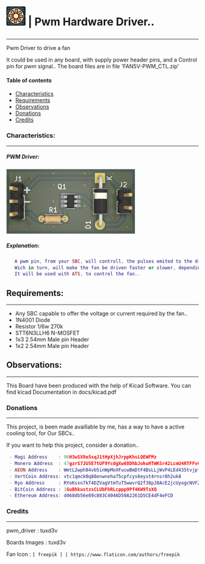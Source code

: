 # <p align="bottom"><img height="50" width="50" src="https://github.com/tuxd3v/pwm_driver/blob/master/docs/fan.svg" /> | Pwm Hardware Driver..</p>
---
Pwm Driver to drive a fan

It could be used in any board, with supply power header pins, and a Control pin for pwm signal..
The board files are in file 'FAN5V-PWM_CTL.zip'


#### Table of contents
* [Characteristics](#characteristics)
* [Requirements](#requirements)
* [Observations](#observations)
* [Donations](#donations)
* [Credits](#credits)

### Characteristics:
----
#####  PWM Driver:

![Front Pcb:](https://github.com/tuxd3v/pwm_driver/blob/master/docs/F-cu.png)

##### Explanation:
    
```lua
   A pwm pin, from your SBC, will controll, the pulses emited to the driver,
   Wich in turn, will make the fan be driven faster or slower, depending on the duty cycle..
   It will be used with ATS, to control the fan..
```

## Requirements:
----
* Any SBC capable to offer the voltage or current required by the fan..
* 1N4001 Diode
* Resistor 1/6w 270k
* STT6N3LLH6 N-MOSFET
* 1x3 2.54mm Male pin Header
* 1x2 2.54mm Male pin Header

## Observations:
----
This Board have been produced with the help of Kicad Software.
You can find kicad Documentation in docs/kicad.pdf

### Donations
----
This project, is been made availlable by me, has a way to have a active cooling tool, for Our SBCs..

If you want to help this project, consider a donation..
```lua
 - Magi Address    : 96H3wSX8e5sqJ1tHpXjhJrppKhsLQEWFMz
 - Monero Address  : 47gzrS7JU5E7tUF9YcdgXw68DhbJokuHTWKSr42LcmU4RTFFvCoU8W7NDjauef5kGQY5WRZXfoVWENutt3afKv9YDufEgJx
 - AEON Address    : WmtL2wph84vb5inWpMoXFucwBmDtF4BsLLjWvP4LEd435tvjpfcUTjegSXKnrT3FjATzo8X8ouSwVArooxmauniP2TLKCXQdc
 - VertCoin Address: vtc1qmck0q88enwneha75cpfcys6eyst4rnsr8h2uk8
 - Ryo Address     : RYoKsxn7kT4DZVagVtmTuT5wwvrQ2f38pJ8AcE2jcUyogcNVFZ2syeN
 - BitCoin Address : 1GuBhkustzsCLUbFhRLcppp9Pf4KW9TxXQ
 - Ethereum Address: d468db56e89c883C4046D50A2261D5CE4dF4eFCD
```
### Credits
----
pwm_driver      : tuxd3v

Boards Images	: tuxd3v

Fan Icon	: `[ freepik ] | https://www.flaticon.com/authors/freepik`
